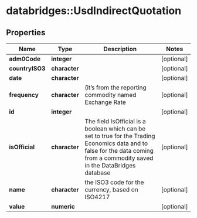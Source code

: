 # databridges::UsdIndirectQuotation


## Properties
Name | Type | Description | Notes
------------ | ------------- | ------------- | -------------
**adm0Code** | **integer** |  | [optional] 
**countryISO3** | **character** |  | [optional] 
**date** | **character** |  | [optional] 
**frequency** | **character** | (it’s from the reporting commodity named Exchange Rate | [optional] 
**id** | **integer** |  | [optional] 
**isOfficial** | **character** | The field IsOfficial is a boolean which can be set to true for the Trading Economics data and to false for the data coming from a commodity saved in the DataBridges database | [optional] 
**name** | **character** | the ISO3 code for the currency, based on ISO4217 | [optional] 
**value** | **numeric** |  | [optional] 


